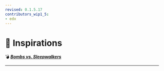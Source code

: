 ```yaml
---
revised: 0.1.5.17
contributors_wip1_5:
- edx
---
```


# 📁 Inspirations

💣 ***[Bombs vs. Sleepwalkers][home]***

****

[home]: /README.md
